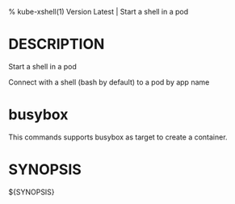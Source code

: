 % kube-xshell(1) Version Latest | Start a shell in a pod


# DESCRIPTION

Start a shell in a pod

Connect with a shell (bash by default) to a pod by app name


# busybox

This commands supports busybox as target to create a container.

# SYNOPSIS

${SYNOPSIS}

